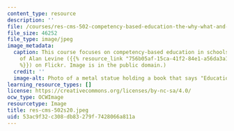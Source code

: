 ```yaml
---
content_type: resource
description: ''
file: /courses/res-cms-502-competency-based-education-the-why-what-and-how-spring-2020/53ac9f32c308db83279f7428066a811a_res-cms-502s20.jpeg
file_size: 46252
file_type: image/jpeg
image_metadata:
  caption: This course focuses on competency-based education in schools.(Image courtesy
    of Alan Levine ({{% resource_link "756b05af-15ca-41f2-84e1-a56da3a175ca" "cogdog"
    %}}) on Flickr. Image is in the public domain.)
  credit: ''
  image-alt: Photo of a metal statue holding a book that says "Education."
learning_resource_types: []
license: https://creativecommons.org/licenses/by-nc-sa/4.0/
ocw_type: OCWImage
resourcetype: Image
title: res-cms-502s20.jpeg
uid: 53ac9f32-c308-db83-279f-7428066a811a
---
```

